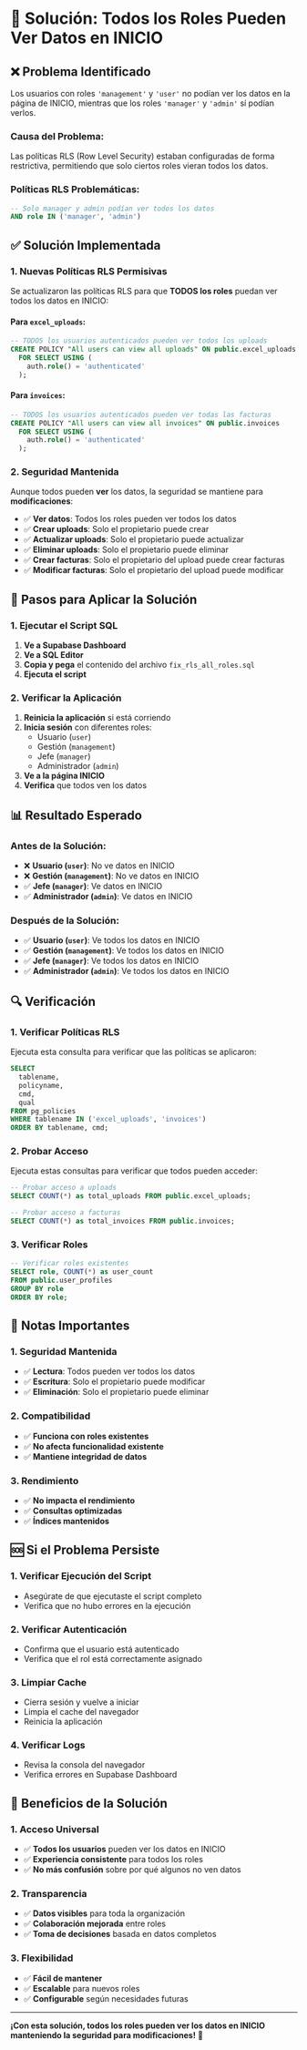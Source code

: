 # 🔧 Solución: Todos los Roles Pueden Ver Datos en INICIO

## ❌ Problema Identificado

Los usuarios con roles `'management'` y `'user'` no podían ver los datos en la página de INICIO, mientras que los roles `'manager'` y `'admin'` sí podían verlos.

### **Causa del Problema:**
Las políticas RLS (Row Level Security) estaban configuradas de forma restrictiva, permitiendo que solo ciertos roles vieran todos los datos.

### **Políticas RLS Problemáticas:**
```sql
-- Solo manager y admin podían ver todos los datos
AND role IN ('manager', 'admin')
```

## ✅ Solución Implementada

### **1. Nuevas Políticas RLS Permisivas**

Se actualizaron las políticas RLS para que **TODOS los roles** puedan ver todos los datos en INICIO:

#### **Para `excel_uploads`:**
```sql
-- TODOS los usuarios autenticados pueden ver todos los uploads
CREATE POLICY "All users can view all uploads" ON public.excel_uploads
  FOR SELECT USING (
    auth.role() = 'authenticated'
  );
```

#### **Para `invoices`:**
```sql
-- TODOS los usuarios autenticados pueden ver todas las facturas
CREATE POLICY "All users can view all invoices" ON public.invoices
  FOR SELECT USING (
    auth.role() = 'authenticated'
  );
```

### **2. Seguridad Mantenida**

Aunque todos pueden **ver** los datos, la seguridad se mantiene para **modificaciones**:

- ✅ **Ver datos**: Todos los roles pueden ver todos los datos
- ✅ **Crear uploads**: Solo el propietario puede crear
- ✅ **Actualizar uploads**: Solo el propietario puede actualizar
- ✅ **Eliminar uploads**: Solo el propietario puede eliminar
- ✅ **Crear facturas**: Solo el propietario del upload puede crear facturas
- ✅ **Modificar facturas**: Solo el propietario del upload puede modificar

## 🚀 Pasos para Aplicar la Solución

### **1. Ejecutar el Script SQL**

1. **Ve a Supabase Dashboard**
2. **Ve a SQL Editor**
3. **Copia y pega** el contenido del archivo `fix_rls_all_roles.sql`
4. **Ejecuta el script**

### **2. Verificar la Aplicación**

1. **Reinicia la aplicación** si está corriendo
2. **Inicia sesión** con diferentes roles:
   - Usuario (`user`)
   - Gestión (`management`)
   - Jefe (`manager`)
   - Administrador (`admin`)
3. **Ve a la página INICIO**
4. **Verifica** que todos ven los datos

## 📊 Resultado Esperado

### **Antes de la Solución:**
- ❌ **Usuario (`user`)**: No ve datos en INICIO
- ❌ **Gestión (`management`)**: No ve datos en INICIO
- ✅ **Jefe (`manager`)**: Ve datos en INICIO
- ✅ **Administrador (`admin`)**: Ve datos en INICIO

### **Después de la Solución:**
- ✅ **Usuario (`user`)**: Ve todos los datos en INICIO
- ✅ **Gestión (`management`)**: Ve todos los datos en INICIO
- ✅ **Jefe (`manager`)**: Ve todos los datos en INICIO
- ✅ **Administrador (`admin`)**: Ve todos los datos en INICIO

## 🔍 Verificación

### **1. Verificar Políticas RLS**

Ejecuta esta consulta para verificar que las políticas se aplicaron:

```sql
SELECT 
  tablename, 
  policyname, 
  cmd, 
  qual 
FROM pg_policies 
WHERE tablename IN ('excel_uploads', 'invoices')
ORDER BY tablename, cmd;
```

### **2. Probar Acceso**

Ejecuta estas consultas para verificar que todos pueden acceder:

```sql
-- Probar acceso a uploads
SELECT COUNT(*) as total_uploads FROM public.excel_uploads;

-- Probar acceso a facturas
SELECT COUNT(*) as total_invoices FROM public.invoices;
```

### **3. Verificar Roles**

```sql
-- Verificar roles existentes
SELECT role, COUNT(*) as user_count
FROM public.user_profiles 
GROUP BY role 
ORDER BY role;
```

## 📝 Notas Importantes

### **1. Seguridad Mantenida**
- ✅ **Lectura**: Todos pueden ver todos los datos
- ✅ **Escritura**: Solo el propietario puede modificar
- ✅ **Eliminación**: Solo el propietario puede eliminar

### **2. Compatibilidad**
- ✅ **Funciona con roles existentes**
- ✅ **No afecta funcionalidad existente**
- ✅ **Mantiene integridad de datos**

### **3. Rendimiento**
- ✅ **No impacta el rendimiento**
- ✅ **Consultas optimizadas**
- ✅ **Índices mantenidos**

## 🆘 Si el Problema Persiste

### **1. Verificar Ejecución del Script**
- Asegúrate de que ejecutaste el script completo
- Verifica que no hubo errores en la ejecución

### **2. Verificar Autenticación**
- Confirma que el usuario está autenticado
- Verifica que el rol está correctamente asignado

### **3. Limpiar Cache**
- Cierra sesión y vuelve a iniciar
- Limpia el cache del navegador
- Reinicia la aplicación

### **4. Verificar Logs**
- Revisa la consola del navegador
- Verifica errores en Supabase Dashboard

## 🎯 Beneficios de la Solución

### **1. Acceso Universal**
- ✅ **Todos los usuarios** pueden ver los datos en INICIO
- ✅ **Experiencia consistente** para todos los roles
- ✅ **No más confusión** sobre por qué algunos no ven datos

### **2. Transparencia**
- ✅ **Datos visibles** para toda la organización
- ✅ **Colaboración mejorada** entre roles
- ✅ **Toma de decisiones** basada en datos completos

### **3. Flexibilidad**
- ✅ **Fácil de mantener**
- ✅ **Escalable** para nuevos roles
- ✅ **Configurable** según necesidades futuras

---

**¡Con esta solución, todos los roles pueden ver los datos en INICIO manteniendo la seguridad para modificaciones!** 🎉 